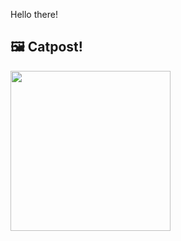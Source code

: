 Hello there!



## 🖼️ Catpost!

<sub>
    <img src="https://cdn2.thecatapi.com/images/MTU2MzAyNg.jpg" height="256">
</sub>

